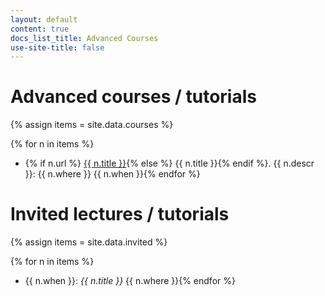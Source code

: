 ```yaml
---
layout: default
content: true
docs_list_title: Advanced Courses
use-site-title: false
---
```


# Advanced courses / tutorials
{% assign items = site.data.courses %}

{% for n in items %}
- {% if n.url %} <a href="{{ n.url }}">{{ n.title }}</a>{% else %} {{ n.title }}{% endif %}. {{ n.descr }}:  {{ n.where }} {{ n.when }}{% endfor %}

# Invited lectures / tutorials
{% assign items = site.data.invited %}

{% for n in items %}
- {{ n.when }}: *{{ n.title }}* {{ n.where }}{% endfor %}
